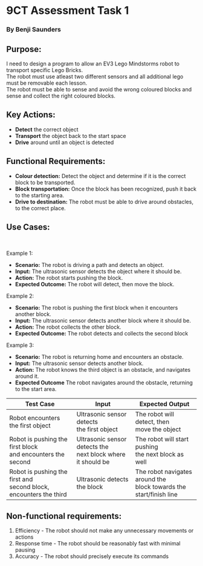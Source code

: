 # 9CT Assessment Task 1

### By Benji Saunders

## Purpose:

I need to design a program to allow an EV3 Lego Mindstorms robot to transport specific Lego Bricks.  
The robot must use atleast two different sensors and all additional lego must be removable each lesson.  
The robot must be able to sense and avoid the wrong coloured blocks and sense and collect the right coloured blocks.  

## Key Actions:

- **Detect** the correct object
- **Transport** the object back to the start space
- **Drive** around until an object is detected

## Functional Requirements:


- **Colour detection:** Detect the object and determine if it is the correct block to be transported.
- **Block transportation:** Once the block has been recognized, push it back to the starting area.
- **Drive to destination:** The robot must be able to drive around obstacles, to the correct place.

## Use Cases:  

<br>

Example 1: 
- **Scenario:** The robot is driving a path and detects an object.
- **Input:** The ultrasonic sensor detects the object where it should be.
- **Action:** The robot starts pushing the block.
- **Expected Outcome:** The robot will detect, then move the block.

Example 2:

- **Scenario:** The robot is pushing the first block when it encounters another block.
- **Input:** The ultrasonic sensor detects another block where it should be.
- **Action:** The robot collects the other block.
- **Expected Outcome:** The robot detects and collects the second block

Example 3:

- **Scenario:** The robot is returning home and encounters an obstacle.
- **Input:** The ultrasonic sensor detects another block.
- **Action:** The robot knows the third object is an obstacle, and navigates around it.
- **Expected Outcome** The robot navigates around the obstacle, returning to the start area.

| Test Case | Input     | Expected Output   |
|---------- |---------- |----------------   |
|Robot encounters the first object|Ultrasonic sensor detects<br> the first object |The robot will detect, then <br> move the object|
|Robot is pushing the first block <br> and encounters the second|Ultrasonic sensor detects the <br> next block where it should be|The robot will start pushing <br> the next block as well|
|Robot is pushing the first and <br> second block, encounters the third|Ultrasonic detects the block|The robot navigates around the <br> block towards the start/finish line|

## Non-functional requirements:

1. Efficiency - The robot should not make any unnecessary movements or actions
2. Response time - The robot should be reasonably fast with minimal pausing
3. Accuracy - The robot should precisely execute its commands